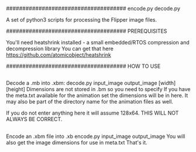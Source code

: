 #####################################
encode.py
decode.py

A set of python3 scripts for processing the Flipper image files.

#####################################
PREREQUISITES

You'll need heatshrink installed - a small embedded/RTOS compression and decompression library
You can get that here https://github.com/atomicobject/heatshrink

#####################################
HOW TO USE

##
Decode a .mb into .xbm:
decode.py input_image output_image [width] [height] 
Dimensions are not stored in .bm so you need to specify
If you have the meta.txt available for the animation set the dimensions will be in here.
It may also be part of the directory name for the animation files as well.

If you do not enter anything here it will assume 128x64. THIS WILL NOT ALWAYS BE CORRECT.

##
Encode an .xbm file into .xb
encode.py input_image output_image
You will also get the image dimensions for use in meta.txt 
That's it. 



